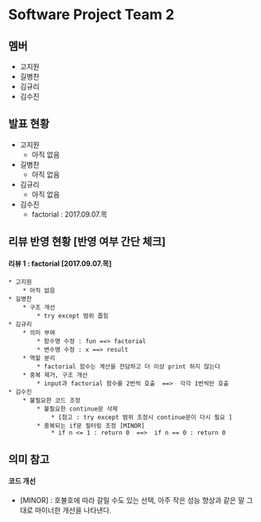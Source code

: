 Software Project Team 2
==========================

멤버
---------
* 고지원
* 길병찬
* 김규리
* 김수진



발표 현황
-----------
* 고지원
	* 아직 없음
* 길병찬
	* 아직 없음
* 김규리
	* 아직 없음
* 김수진
	* factorial  :  2017.09.07.목



리뷰 반영 현황 [반영 여부 간단 체크]
-----------------------------------
#### 리뷰 1  :  factorial [2017.09.07.목]

	* 고지원 
		* 아직 없음
	* 길병찬
		* 구조 개선
			* try except 범위 좁힘
	* 김규리
		* 의미 부여
			* 함수명 수정 : fun ==> factorial
			* 변수명 수정 : x ==> result
		* 역할 분리
			* factorial 함수는 계산을 전담하고 더 이상 print 하지 않는다
		* 중복 제거, 구조 개선
			* input과 factorial 함수를 2번씩 호출  ==>  각각 1번씩만 호출 
	* 김수진
		* 불필요한 코드 조정
			* 불필요한 continue문 삭제 
				* [참고 : try except 범위 조정시 continue문이 다시 필요 ]
			* 중복되는 if문 필터링 조정 [MINOR] 
				* if n <= 1 : return 0  ==>  if n == 0 : return 0



의미 참고
-----------

#### 코드 개선
* [MINOR]  :  호불호에 따라 갈릴 수도 있는 선택, 아주 작은 성능 향상과 같은 말 그대로 마이너한 개선을 나타낸다. 
 


